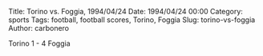 Title: Torino vs. Foggia, 1994/04/24
Date: 1994/04/24 00:00
Category: sports
Tags: football, football scores, Torino, Foggia
Slug: torino-vs-foggia
Author: carbonero


Torino 1 - 4 Foggia
